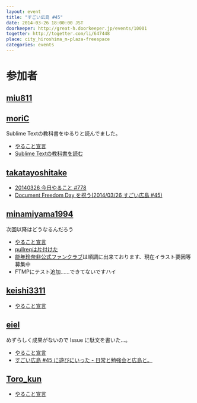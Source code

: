 ```yaml
---
layout: event
title: "すごい広島 #45"
date: 2014-03-26 18:00:00 JST
doorkeeper: http://great-h.doorkeeper.jp/events/10001
togetter: http://togetter.com/li/647448
place: city_hiroshima_m-plaza-freespace
categories: events
---
```


# 参加者


## [miu811](https://github.com/miu811)


## [moriC](https://github.com/moriC)

Sublime Textの教科書をゆるりと読んでました。

* [やること宣言](https://github.com/great-h/great-h.github.io/issues/777)
* [Sublime Textの教科書を読む](http://moric-life.tumblr.com/post/80769733392/sublime-text)


## [takatayoshitake](http://twitter.com/takatayoshitake)

* [20140326 今日やること #778](https://github.com/great-h/great-h.github.io/issues/778)
* [Document Freedom Day を祝う(2014/03/26 すごい広島 #45)](http://tkt-study.tumblr.com/post/81163076353/20140326-greath-045)


## [minamiyama1994](https://github.com/minamiyama1994)

次回以降はどうなるんだろう

* [やること宣言](https://github.com/great-h/great-h.github.io/issues/769)
* [pullreqは片付けた](https://github.com/great-h/great-h.github.io/pull/774)
* [能年玲奈非公式ファンクラブ](http://b-world.org/nounen)は順調に出来ております、現在イラスト要因等募集中
* FTMPにテスト追加……できてないですハイ


## [keishi3311](https://github.com/keishi3311)

* [やること宣言](https://github.com/great-h/great-h.github.io/issues/772)


## [eiel](http://eiel.info/)

めずらしく成果がないので Issue に駄文を書いた…。

* [やること宣言](https://github.com/great-h/great-h.github.io/issues/773)
* [すごい広島 #45 に遊びにいった - 日常と勉強会と広島と。](http://eielh-life.tumblr.com/post/80789105450/45)


## [Toro_kun](https://twitter.com/Toro_kun)

* [やること宣言](https://github.com/great-h/great-h.github.io/issues/779)
